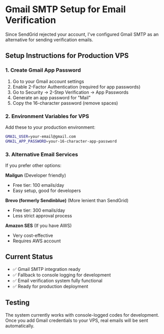 # Gmail SMTP Setup for Email Verification

Since SendGrid rejected your account, I've configured Gmail SMTP as an alternative for sending verification emails.

## Setup Instructions for Production VPS

### 1. Create Gmail App Password
1. Go to your Gmail account settings
2. Enable 2-Factor Authentication (required for app passwords)
3. Go to Security → 2-Step Verification → App Passwords
4. Generate an app password for "Mail"
5. Copy the 16-character password (remove spaces)

### 2. Environment Variables for VPS
Add these to your production environment:

```bash
GMAIL_USER=your-email@gmail.com
GMAIL_APP_PASSWORD=your-16-character-app-password
```

### 3. Alternative Email Services
If you prefer other options:

**Mailgun** (Developer friendly)
- Free tier: 100 emails/day
- Easy setup, good for developers

**Brevo (formerly Sendinblue)** (More lenient than SendGrid)
- Free tier: 300 emails/day
- Less strict approval process

**Amazon SES** (If you have AWS)
- Very cost-effective
- Requires AWS account

## Current Status
- ✅ Gmail SMTP integration ready
- ✅ Fallback to console logging for development
- ✅ Email verification system fully functional
- ✅ Ready for production deployment

## Testing
The system currently works with console-logged codes for development. Once you add Gmail credentials to your VPS, real emails will be sent automatically.